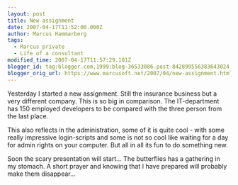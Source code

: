 ```yaml
---
layout: post
title: New assignment
date: 2007-04-17T11:52:00.000Z
author: Marcus Hammarberg
tags:
  - Marcus private
  - Life of a consultant
modified_time: 2007-04-17T11:57:29.181Z
blogger_id: tag:blogger.com,1999:blog-36533086.post-842899556383643024
blogger_orig_url: https://www.marcusoft.net/2007/04/new-assignment.html
---
```


Yesterday I started a new assignment. Still the insurance business
but a very different company. This is so big in comparison. The
IT-department has 150 employed developers to be compared with the three
person from the last place.

This also reflects in the administration, some of it is quite cool -
with some really impressive login-scripts and some is not so cool like
waiting for a day for admin rights on your computer. But all in all its
fun to do something new.

Soon the scary presentation will start... The butterflies has a
gathering in my stomach. A short prayer and knowing that I have prepared
will probably make them disappear...
